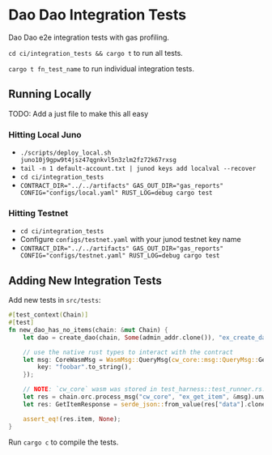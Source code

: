 # Dao Dao Integration Tests

Dao Dao e2e integration tests with gas profiling.

`cd ci/integration_tests && cargo t` to run all tests.

`cargo t fn_test_name` to run individual integration tests.

## Running Locally

TODO: Add a just file to make this all easy

### Hitting Local Juno
* `./scripts/deploy_local.sh juno10j9gpw9t4jsz47qgnkvl5n3zlm2fz72k67rxsg`
* `tail -n 1 default-account.txt | junod keys add localval --recover`
* `cd ci/integration_tests`
* `CONTRACT_DIR="../../artifacts" GAS_OUT_DIR="gas_reports" CONFIG="configs/local.yaml" RUST_LOG=debug cargo test`

### Hitting Testnet
* `cd ci/integration_tests`
* Configure `configs/testnet.yaml` with your junod testnet key name
* `CONTRACT_DIR="../../artifacts" GAS_OUT_DIR="gas_reports" CONFIG="configs/testnet.yaml" RUST_LOG=debug cargo test`


## Adding New Integration Tests

Add new tests in `src/tests`:
```rust
#[test_context(Chain)]
#[test]
fn new_dao_has_no_items(chain: &mut Chain) {
    let dao = create_dao(chain, Some(admin_addr.clone()), "ex_create_dao", admin_addr);

    // use the native rust types to interact with the contract
    let msg: CoreWasmMsg = WasmMsg::QueryMsg(cw_core::msg::QueryMsg::GetItem {
        key: "foobar".to_string(),
    });

    // NOTE: `cw_core` wasm was stored in test_harness::test_runner.rs:setup()
    let res = chain.orc.process_msg("cw_core", "ex_get_item", &msg).unwrap();
    let res: GetItemResponse = serde_json::from_value(res["data"].clone()).unwrap();

    assert_eq!(res.item, None);
}
```

Run `cargo c` to compile the tests.
